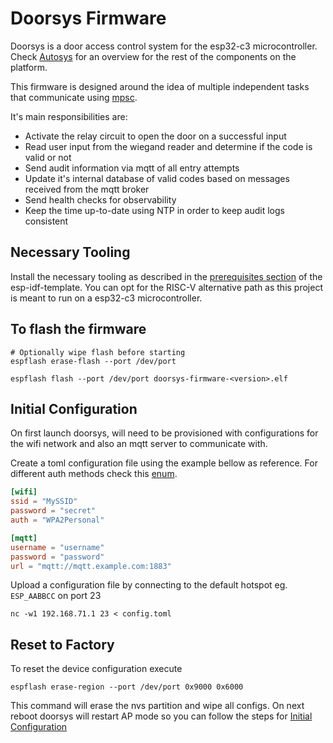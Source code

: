 <!-- vim: set tw=80: -->

# Doorsys Firmware

Doorsys is a door access control system for the esp32-c3 microcontroller.
Check [Autosys](https://github.com/fabiojmendes/autosys) for an overview
for the rest of the components on the platform.

This firmware is designed around the idea of multiple independent tasks that
communicate using [mpsc](https://doc.rust-lang.org/std/sync/mpsc/index.html).

It's main responsibilities are:

- Activate the relay circuit to open the door on a successful input
- Read user input from the wiegand reader and determine if the code is valid or
  not
- Send audit information via mqtt of all entry attempts
- Update it's internal database of valid codes based on messages received from
the mqtt broker
- Send health checks for observability
- Keep the time up-to-date using NTP in order to keep audit logs consistent

## Necessary Tooling

Install the necessary tooling as described in the [prerequisites section](https://github.com/esp-rs/esp-idf-template#prerequisites)
of the esp-idf-template. You can opt for the RISC-V alternative path as this
project is meant to run on a esp32-c3 microcontroller.

## To flash the firmware

```shell
# Optionally wipe flash before starting
espflash erase-flash --port /dev/port

espflash flash --port /dev/port doorsys-firmware-<version>.elf
```

## Initial Configuration

On first launch doorsys, will need to be provisioned with configurations for the
wifi network and also an mqtt server to communicate with.

Create a toml configuration file using the example bellow as reference. For
different auth methods check this
[enum](https://github.com/esp-rs/embedded-svc/blob/d4d86fcbc69f8a0a41b9ad735824c6ce22b1febe/src/wifi.rs#L28).

```toml
[wifi]
ssid = "MySSID"
password = "secret"
auth = "WPA2Personal"

[mqtt]
username = "username"
password = "password"
url = "mqtt://mqtt.example.com:1883"
```

Upload a configuration file by connecting
to the default hotspot eg. `ESP_AABBCC` on port 23

```shell
nc -w1 192.168.71.1 23 < config.toml
```

## Reset to Factory

To reset the device configuration execute

```shell
espflash erase-region --port /dev/port 0x9000 0x6000
```

This command will erase the nvs partition and wipe all configs. On next reboot
doorsys will restart AP mode so you can follow the steps for [Initial
Configuration](#initial-configuration)
